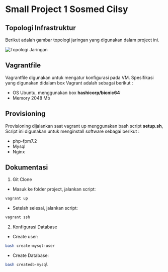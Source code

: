 # Small Project 1 Sosmed Cilsy

## Topologi Infrastruktur
Berikut adalah gambar topologi jaringan yang digunakan dalam project ini.

![Topologi Jaringan](https://drive.google.com/file/d/1Ryk1jekqumOf9oOczDgQ8LJgBZNTbT9E/view?usp=sharing)

## Vagrantfile
Vagrantfile digunakan untuk mengatur konfigurasi pada VM. Spesifikasi yang digunakan didalam box Vagrant adalah sebagai berikut :
  * OS Ubuntu, menggunakan box **hashicorp/bionic64**
  * Memory 2048 Mb
  
 ## Provisioning
 Provisioning dijalankan saat vagrant up menggunakan bash script **setup.sh**, Script ini digunakan untuk menginstall software sebagai berikut :
  * php-fpm7.2
  * Mysql
  * Nginx
  
 ## Dokumentasi
  1. Git Clone
  * Masuk ke folder project, jalankan script:
   ```bash
   vagrant up
   ```
  * Setelah selesai, jalankan script:
   ```bash
   vagrant ssh
   ```
  2. Konfigurasi Database
  * Create user:
   ```bash
   bash create-mysql-user
   ```
  * Create Database:
   ```bash
   bash createdb-mysql
   ```

